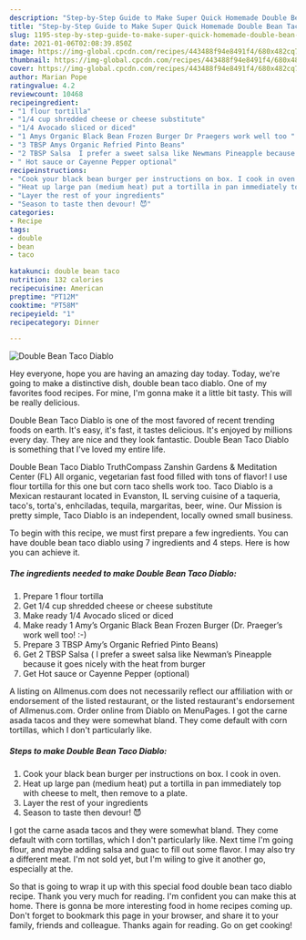 ```yaml
---
description: "Step-by-Step Guide to Make Super Quick Homemade Double Bean Taco Diablo"
title: "Step-by-Step Guide to Make Super Quick Homemade Double Bean Taco Diablo"
slug: 1195-step-by-step-guide-to-make-super-quick-homemade-double-bean-taco-diablo
date: 2021-01-06T02:08:39.850Z
image: https://img-global.cpcdn.com/recipes/443488f94e8491f4/680x482cq70/double-bean-taco-diablo-recipe-main-photo.jpg
thumbnail: https://img-global.cpcdn.com/recipes/443488f94e8491f4/680x482cq70/double-bean-taco-diablo-recipe-main-photo.jpg
cover: https://img-global.cpcdn.com/recipes/443488f94e8491f4/680x482cq70/double-bean-taco-diablo-recipe-main-photo.jpg
author: Marian Pope
ratingvalue: 4.2
reviewcount: 10468
recipeingredient:
- "1 flour tortilla"
- "1/4 cup shredded cheese or cheese substitute"
- "1/4 Avocado sliced or diced"
- "1 Amys Organic Black Bean Frozen Burger Dr Praegers work well too "
- "3 TBSP Amys Organic Refried Pinto Beans"
- "2 TBSP Salsa  I prefer a sweet salsa like Newmans Pineapple because it goes nicely with the heat from burger"
- " Hot sauce or Cayenne Pepper optional"
recipeinstructions:
- "Cook your black bean burger per instructions on box. I cook in oven."
- "Heat up large pan (medium heat) put a tortilla in pan immediately top with cheese to melt, then remove to a plate."
- "Layer the rest of your ingredients"
- "Season to taste then devour! 😈"
categories:
- Recipe
tags:
- double
- bean
- taco

katakunci: double bean taco 
nutrition: 132 calories
recipecuisine: American
preptime: "PT12M"
cooktime: "PT58M"
recipeyield: "1"
recipecategory: Dinner

---
```



![Double Bean Taco Diablo](https://img-global.cpcdn.com/recipes/443488f94e8491f4/680x482cq70/double-bean-taco-diablo-recipe-main-photo.jpg)

Hey everyone, hope you are having an amazing day today. Today, we're going to make a distinctive dish, double bean taco diablo. One of my favorites food recipes. For mine, I'm gonna make it a little bit tasty. This will be really delicious.

Double Bean Taco Diablo is one of the most favored of recent trending foods on earth. It's easy, it's fast, it tastes delicious. It's enjoyed by millions every day. They are nice and they look fantastic. Double Bean Taco Diablo is something that I've loved my entire life.

Double Bean Taco Diablo TruthCompass Zanshin Gardens &amp; Meditation Center (FL) All organic, vegetarian fast food filled with tons of flavor! I use flour tortilla for this one but corn taco shells work too. Taco Diablo is a Mexican restaurant located in Evanston, IL serving cuisine of a taqueria, taco&#39;s, torta&#39;s, enhciladas, tequila, margaritas, beer, wine. Our Mission is pretty simple, Taco Diablo is an independent, locally owned small business.


To begin with this recipe, we must first prepare a few ingredients. You can have double bean taco diablo using 7 ingredients and 4 steps. Here is how you can achieve it.

<!--inarticleads1-->

##### The ingredients needed to make Double Bean Taco Diablo:

1. Prepare 1 flour tortilla
1. Get 1/4 cup shredded cheese or cheese substitute
1. Make ready 1/4 Avocado sliced or diced
1. Make ready 1 Amy’s Organic Black Bean Frozen Burger (Dr. Praeger’s work well too! :-)
1. Prepare 3 TBSP Amy’s Organic Refried Pinto Beans)
1. Get 2 TBSP Salsa ( I prefer a sweet salsa like Newman’s Pineapple because it goes nicely with the heat from burger
1. Get  Hot sauce or Cayenne Pepper (optional)


A listing on Allmenus.com does not necessarily reflect our affiliation with or endorsement of the listed restaurant, or the listed restaurant&#39;s endorsement of Allmenus.com. Order online from Diablo on MenuPages. I got the carne asada tacos and they were somewhat bland. They come default with corn tortillas, which I don&#39;t particularly like. 

<!--inarticleads2-->

##### Steps to make Double Bean Taco Diablo:

1. Cook your black bean burger per instructions on box. I cook in oven.
1. Heat up large pan (medium heat) put a tortilla in pan immediately top with cheese to melt, then remove to a plate.
1. Layer the rest of your ingredients
1. Season to taste then devour! 😈


I got the carne asada tacos and they were somewhat bland. They come default with corn tortillas, which I don&#39;t particularly like. Next time I&#39;m going flour, and maybe adding salsa and guac to fill out some flavor. I may also try a different meat. I&#39;m not sold yet, but I&#39;m wiling to give it another go, especially at the. 

So that is going to wrap it up with this special food double bean taco diablo recipe. Thank you very much for reading. I'm confident you can make this at home. There is gonna be more interesting food in home recipes coming up. Don't forget to bookmark this page in your browser, and share it to your family, friends and colleague. Thanks again for reading. Go on get cooking!
